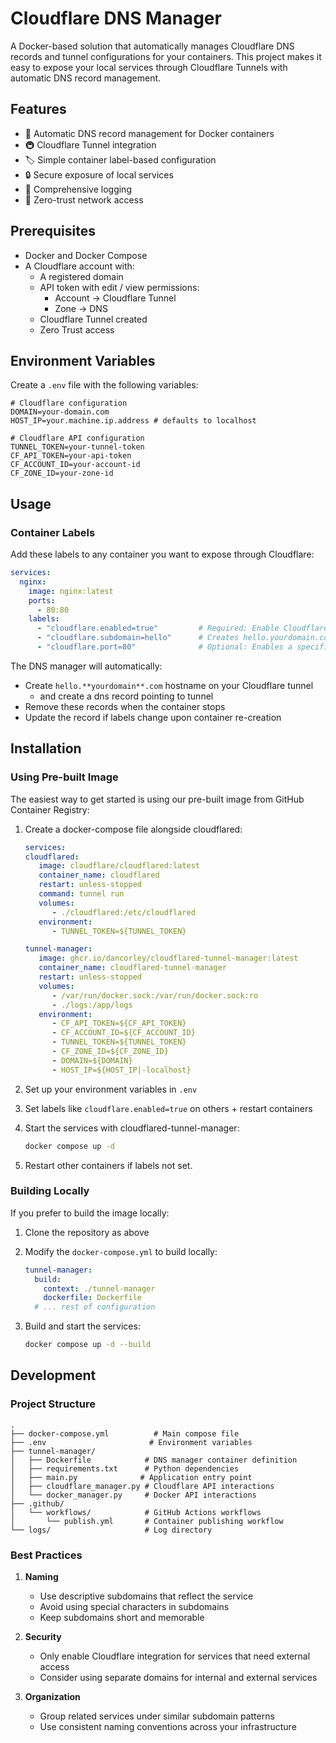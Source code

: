 # Cloudflare DNS Manager

A Docker-based solution that automatically manages Cloudflare DNS records and tunnel configurations for your containers. This project makes it easy to expose your local services through Cloudflare Tunnels with automatic DNS record management.

## Features

- 🔄 Automatic DNS record management for Docker containers
- 🚇 Cloudflare Tunnel integration
- 🏷️ Simple container label-based configuration
- 🔒 Secure exposure of local services
- 📝 Comprehensive logging
- 🔌 Zero-trust network access

## Prerequisites

- Docker and Docker Compose
- A Cloudflare account with:
  - A registered domain
  - API token with edit / view permissions:
    - Account -> Cloudflare Tunnel
    - Zone -> DNS
  - Cloudflare Tunnel created
  - Zero Trust access

## Environment Variables

Create a `.env` file with the following variables:

```env
# Cloudflare configuration
DOMAIN=your-domain.com
HOST_IP=your.machine.ip.address # defaults to localhost

# Cloudflare API configuration
TUNNEL_TOKEN=your-tunnel-token
CF_API_TOKEN=your-api-token
CF_ACCOUNT_ID=your-account-id
CF_ZONE_ID=your-zone-id
```

## Usage

### Container Labels

Add these labels to any container you want to expose through Cloudflare:

```yaml
services:
  nginx:
    image: nginx:latest
    ports:
      - 80:80
    labels:
      - "cloudflare.enabled=true"         # Required: Enable Cloudflare integration
      - "cloudflare.subdomain=hello"      # Creates hello.yourdomain.com
      - "cloudflare.port=80"              # Optional: Enables a specific port
```

The DNS manager will automatically:
- Create `hello.**yourdomain**.com` hostname on your Cloudflare tunnel
  - and create a dns record pointing to tunnel
- Remove these records when the container stops
- Update the record if labels change upon container re-creation


## Installation

### Using Pre-built Image

The easiest way to get started is using our pre-built image from GitHub Container Registry:

1. Create a docker-compose file alongside cloudflared:
   ```yaml
   services:
   cloudflared:
      image: cloudflare/cloudflared:latest
      container_name: cloudflared
      restart: unless-stopped
      command: tunnel run
      volumes:
         - ./cloudflared:/etc/cloudflared
      environment:
         - TUNNEL_TOKEN=${TUNNEL_TOKEN}

   tunnel-manager:
      image: ghcr.io/dancorley/cloudflared-tunnel-manager:latest
      container_name: cloudflared-tunnel-manager
      restart: unless-stopped
      volumes:
         - /var/run/docker.sock:/var/run/docker.sock:ro
         - ./logs:/app/logs
      environment:
         - CF_API_TOKEN=${CF_API_TOKEN}
         - CF_ACCOUNT_ID=${CF_ACCOUNT_ID}
         - TUNNEL_TOKEN=${TUNNEL_TOKEN}
         - CF_ZONE_ID=${CF_ZONE_ID}
         - DOMAIN=${DOMAIN}
         - HOST_IP=${HOST_IP|-localhost}
   ```

2. Set up your environment variables in `.env`

3. Set labels like `cloudflare.enabled=true` on others + restart containers

4. Start the services with cloudflared-tunnel-manager:
   ```bash
   docker compose up -d
   ```
5. Restart other containers if labels not set.

### Building Locally

If you prefer to build the image locally:

1. Clone the repository as above

2. Modify the `docker-compose.yml` to build locally:
   ```yaml
   tunnel-manager:
     build:
       context: ./tunnel-manager
       dockerfile: Dockerfile
     # ... rest of configuration
   ```

3. Build and start the services:
   ```bash
   docker compose up -d --build
   ```

## Development

### Project Structure

```
.
├── docker-compose.yml          # Main compose file
├── .env                       # Environment variables
├── tunnel-manager/
│   ├── Dockerfile            # DNS manager container definition
│   ├── requirements.txt      # Python dependencies
│   ├── main.py              # Application entry point
│   ├── cloudflare_manager.py # Cloudflare API interactions
│   └── docker_manager.py     # Docker API interactions
├── .github/
│   └── workflows/            # GitHub Actions workflows
│       └── publish.yml       # Container publishing workflow
└── logs/                     # Log directory
```


### Best Practices

1. **Naming**
   - Use descriptive subdomains that reflect the service
   - Avoid using special characters in subdomains
   - Keep subdomains short and memorable

2. **Security**
   - Only enable Cloudflare integration for services that need external access
   - Consider using separate domains for internal and external services

3. **Organization**
   - Group related services under similar subdomain patterns
   - Use consistent naming conventions across your infrastructure
